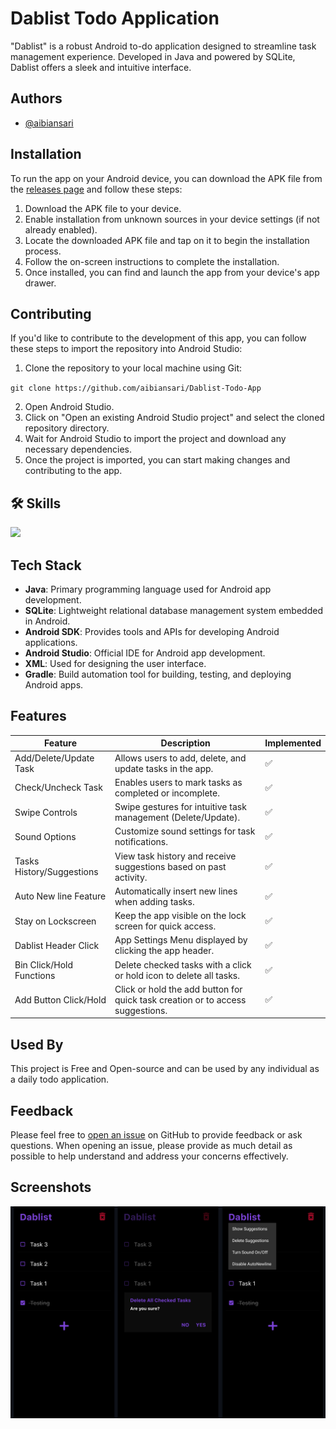 
# Dablist Todo Application

"Dablist" is a robust Android to-do application designed to streamline task management experience. Developed in Java and powered by SQLite, Dablist offers a sleek and intuitive interface.


## Authors

- [@aibiansari](https://www.github.com/aibiansari)

## Installation

To run the app on your Android device, you can download the APK file from the [releases page](https://github.com/aibiansari/Dablist-Todo-App/releases) and follow these steps:

1. Download the APK file to your device.
2. Enable installation from unknown sources in your device settings (if not already enabled).
3. Locate the downloaded APK file and tap on it to begin the installation process.
4. Follow the on-screen instructions to complete the installation.
5. Once installed, you can find and launch the app from your device's app drawer.
    
## Contributing

If you'd like to contribute to the development of this app, you can follow these steps to import the repository into Android Studio:

1. Clone the repository to your local machine using Git:

`git clone https://github.com/aibiansari/Dablist-Todo-App`

2. Open Android Studio.
3. Click on "Open an existing Android Studio project" and select the cloned repository directory.
4. Wait for Android Studio to import the project and download any necessary dependencies.
5. Once the project is imported, you can start making changes and contributing to the app.

## 🛠 Skills
<img src="https://skillicons.dev/icons?i=androidstudio,java,sqlite,atom,maven,debian,vscode,figma,svg,ai,ps,git,github,gradle," />


## Tech Stack
- **Java**: Primary programming language used for Android app development.
- **SQLite**: Lightweight relational database management system embedded in Android.
- **Android SDK**: Provides tools and APIs for developing Android applications.
- **Android Studio**: Official IDE for Android app development.
- **XML**: Used for designing the user interface.
- **Gradle**: Build automation tool for building, testing, and deploying Android apps.


## Features

| Feature                   | Description                                                                                 | Implemented |
|---------------------------|---------------------------------------------------------------------------------------------|-------------|
| Add/Delete/Update Task    | Allows users to add, delete, and update tasks in the app.                                   | ✅           |
| Check/Uncheck Task        | Enables users to mark tasks as completed or incomplete.                                     | ✅           |
| Swipe Controls            | Swipe gestures for intuitive task management (Delete/Update).                               | ✅           |
| Sound Options             | Customize sound settings for task notifications.                                            | ✅           |
| Tasks History/Suggestions | View task history and receive suggestions based on past activity.                           | ✅           |
| Auto New line Feature     | Automatically insert new lines when adding tasks.                                           | ✅           |
| Stay on Lockscreen        | Keep the app visible on the lock screen for quick access.                                   | ✅           |
| Dablist Header Click      | App Settings Menu displayed by clicking the app header.                                     | ✅           |
| Bin Click/Hold Functions | Delete checked tasks with a click or hold icon to delete all tasks.                          | ✅           |
| Add Button Click/Hold     | Click or hold the add button for quick task creation or to access suggestions.              | ✅           |






## Used By

This project is Free and Open-source and can be used by any individual as a daily todo application.


## Feedback

Please feel free to [open an issue](https://github.com/aibiansari/Dablist-Todo-App/issues) on GitHub to provide feedback or ask questions. When opening an issue, please provide as much detail as possible to help understand and address your concerns effectively.
## Screenshots

![Screens](/screens.jpg)


